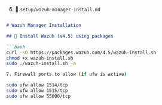 6.  🔹 `setup/wazuh-manager-install.md`
```markdown

# Wazuh Manager Installation

## 🧱 Install Wazuh (v4.5) using packages

```bash
curl -sO https://packages.wazuh.com/4.5/wazuh-install.sh
chmod +x wazuh-install.sh
sudo ./wazuh-install.sh -a

7. Firewall ports to allow (if ufw is active)

sudo ufw allow 1514/tcp
sudo ufw allow 1515/tcp
sudo ufw allow 55000/tcp


